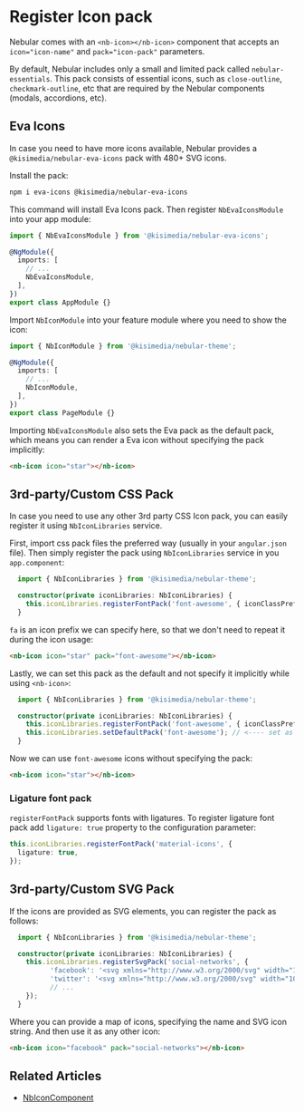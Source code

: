 # Register Icon pack

Nebular comes with an `<nb-icon></nb-icon>` component that accepts an `icon="icon-name"` and `pack="icon-pack"` parameters.

By default, Nebular includes only a small and limited pack called `nebular-essentials`. This pack consists of essential icons, such as `close-outline`, `checkmark-outline`, etc that are required by the Nebular components (modals, accordions, etc).

## Eva Icons

In case you need to have more icons available, Nebular provides a `@kisimedia/nebular-eva-icons` pack with 480+ SVG icons.

Install the pack:

```sh
npm i eva-icons @kisimedia/nebular-eva-icons
```

This command will install Eva Icons pack. Then register `NbEvaIconsModule` into your app module:

```ts
import { NbEvaIconsModule } from '@kisimedia/nebular-eva-icons';

@NgModule({
  imports: [
    // ...
    NbEvaIconsModule,
  ],
})
export class AppModule {}
```

Import `NbIconModule` into your feature module where you need to show the icon:

```ts
import { NbIconModule } from '@kisimedia/nebular-theme';

@NgModule({
  imports: [
    // ...
    NbIconModule,
  ],
})
export class PageModule {}
```

Importing `NbEvaIconsModule` also sets the Eva pack as the default pack, which means you can render a Eva icon without specifying the pack implicitly:

```html
<nb-icon icon="star"></nb-icon>
```

## 3rd-party/Custom CSS Pack

In case you need to use any other 3rd party CSS Icon pack, you can easily register it using `NbIconLibraries` service.

First, import css pack files the preferred way (usually in your `angular.json` file).
Then simply register the pack using `NbIconLibraries` service in you `app.component`:

```ts
  import { NbIconLibraries } from '@kisimedia/nebular-theme';

  constructor(private iconLibraries: NbIconLibraries) {
    this.iconLibraries.registerFontPack('font-awesome', { iconClassPrefix: 'fa' });
  }
```

`fa` is an icon prefix we can specify here, so that we don't need to repeat it during the icon usage:

```html
<nb-icon icon="star" pack="font-awesome"></nb-icon>
```

Lastly, we can set this pack as the default and not specify it implicitly while using `<nb-icon>`:

```ts
  import { NbIconLibraries } from '@kisimedia/nebular-theme';

  constructor(private iconLibraries: NbIconLibraries) {
    this.iconLibraries.registerFontPack('font-awesome', { iconClassPrefix: 'fa' });
    this.iconLibraries.setDefaultPack('font-awesome'); // <---- set as default
  }
```

Now we can use `font-awesome` icons without specifying the pack:

```html
<nb-icon icon="star"></nb-icon>
```

### Ligature font pack

`registerFontPack` supports fonts with ligatures. To register ligature font pack add `ligature: true` property to the configuration parameter:

```ts
this.iconLibraries.registerFontPack('material-icons', {
  ligature: true,
});
```

## 3rd-party/Custom SVG Pack

If the icons are provided as SVG elements, you can register the pack as follows:

```ts
  import { NbIconLibraries } from '@kisimedia/nebular-theme';

  constructor(private iconLibraries: NbIconLibraries) {
    this.iconLibraries.registerSvgPack('social-networks', {
          'facebook': '<svg xmlns="http://www.w3.org/2000/svg" width="100%" height="100%" viewBox="0 0 24 24"> ... </svg>',
          'twitter': '<svg xmlns="http://www.w3.org/2000/svg" width="100%" height="100%" viewBox="0 0 24 24"> ... </svg>',
          // ...
    });
  }
```

Where you can provide a map of icons, specifying the name and SVG icon string.
And then use it as any other icon:

```html
<nb-icon icon="facebook" pack="social-networks"></nb-icon>
```

## Related Articles

- [NbIconComponent](docs/components/icon/overview)
